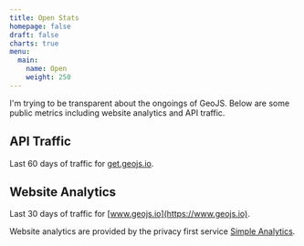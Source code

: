 ```yaml
---
title: Open Stats
homepage: false
draft: false
charts: true
menu:
  main:
    name: Open
    weight: 250
---
```


I'm trying to be transparent about the ongoings of GeoJS. Below are some public metrics including website analytics and API traffic.

## API Traffic

Last 60 days of traffic for [get.geojs.io](https://get.geojs.io/).

<canvas id="traffic-chart"></canvas>

## Website Analytics

Last 30 days of traffic for [www.geojs.io](https://www.geojs.io).

<div data-sa-graph-url="https://simpleanalytics.io/geojs.io/?color=209cee" data-sa-page-views-selector="#pageviews"></div>
<script src="https://cdn.simpleanalytics.io/embed.js"></script>

Website analytics are provided by the privacy first service [Simple Analytics](https://referral.simpleanalytics.com/james-loh).
